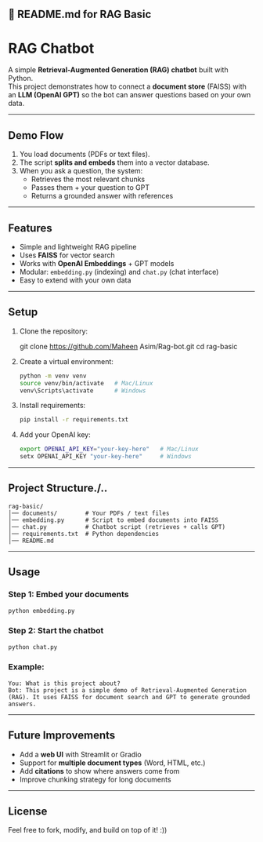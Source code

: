 
## 📄 README.md for RAG Basic


#  RAG Chatbot

A simple **Retrieval-Augmented Generation (RAG) chatbot** built with Python.  
This project demonstrates how to connect a **document store** (FAISS) with an **LLM (OpenAI GPT)** so the bot can answer questions based on your own data.

---

## Demo Flow
1. You load documents (PDFs or text files).  
2. The script **splits and embeds** them into a vector database.  
3. When you ask a question, the system:  
   - Retrieves the most relevant chunks  
   - Passes them + your question to GPT  
   - Returns a grounded answer with references  

---

## Features
- Simple and lightweight RAG pipeline  
- Uses **FAISS** for vector search  
- Works with **OpenAI Embeddings** + GPT models  
- Modular: `embedding.py` (indexing) and `chat.py` (chat interface)  
- Easy to extend with your own data  

---

##  Setup
1. Clone the repository:
 
   git clone https://github.com/Maheen Asim/Rag-bot.git
   cd rag-basic


2. Create a virtual environment:

   ```bash
   python -m venv venv
   source venv/bin/activate   # Mac/Linux
   venv\Scripts\activate      # Windows
   ```

3. Install requirements:

   ```bash
   pip install -r requirements.txt
   ```

4. Add your OpenAI key:

   ```bash
   export OPENAI_API_KEY="your-key-here"   # Mac/Linux
   setx OPENAI_API_KEY "your-key-here"     # Windows
   ```

---

## Project Structure./..

```
rag-basic/
│── documents/        # Your PDFs / text files
│── embedding.py      # Script to embed documents into FAISS
│── chat.py           # Chatbot script (retrieves + calls GPT)
│── requirements.txt  # Python dependencies
│── README.md
```

---

## Usage

### Step 1: Embed your documents

```bash
python embedding.py
```

### Step 2: Start the chatbot

```bash
python chat.py
```

### Example:

```
You: What is this project about?
Bot: This project is a simple demo of Retrieval-Augmented Generation (RAG). It uses FAISS for document search and GPT to generate grounded answers.
```

---

## Future Improvements

* Add a **web UI** with Streamlit or Gradio
* Support for **multiple document types** (Word, HTML, etc.)
* Add **citations** to show where answers come from
* Improve chunking strategy for long documents

---

## License

Feel free to fork, modify, and build on top of it! :))

